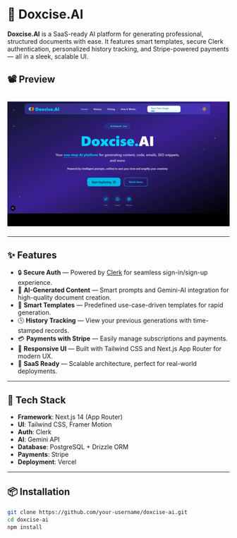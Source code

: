 # 🧠 Doxcise.AI

**Doxcise.AI** is a SaaS-ready AI platform for generating professional, structured documents with ease. It features smart templates, secure Clerk authentication, personalized history tracking, and Stripe-powered payments — all in a sleek, scalable UI.

## 📽️ Preview

![Preview_gif](./preview.gif)
---
---

## ✨ Features

- 🔒 **Secure Auth** — Powered by [Clerk](https://clerk.dev) for seamless sign-in/sign-up experience.
- 🤖 **AI-Generated Content** — Smart prompts and Gemini-AI integration for high-quality document creation.
- 🧠 **Smart Templates** — Predefined use-case-driven templates for rapid generation.
- 🕓 **History Tracking** — View your previous generations with time-stamped records.
- 💳 **Payments with Stripe** — Easily manage subscriptions and payments.
- 📱 **Responsive UI** — Built with Tailwind CSS and Next.js App Router for modern UX.
- 🧩 **SaaS Ready** — Scalable architecture, perfect for real-world deployments.

---

## 🚀 Tech Stack

- **Framework**: Next.js 14 (App Router)
- **UI**: Tailwind CSS, Framer Motion
- **Auth**: Clerk
- **AI**: Gemini API
- **Database**: PostgreSQL + Drizzle ORM
- **Payments**: Stripe
- **Deployment**: Vercel

---

## 📦 Installation

```bash
git clone https://github.com/your-username/doxcise-ai.git
cd doxcise-ai
npm install
